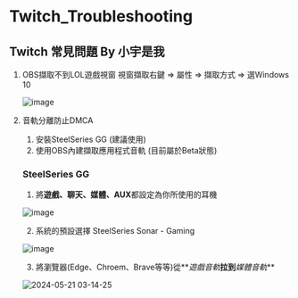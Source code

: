 # Twitch_Troubleshooting
## Twitch 常見問題 By 小宇是我
1. OBS擷取不到LOL遊戲視窗
   視窗擷取右鍵 => 屬性 => 擷取方式 => 選Windows 10
   
   ![image](https://github.com/JackShih200190/Twitch_Troubleshooting/assets/55253641/758d6fa7-a8c4-4ef6-a041-8186786a0310)
 
2. 音軌分離防止DMCA
   1. 安裝SteelSeries GG (建議使用)
   2. 使用OBS內建擷取應用程式音軌 (目前屬於Beta狀態)

   ### SteelSeries GG
      1. 將**遊戲、聊天、媒體、AUX**都設定為你所使用的耳機

      ![image](https://github.com/JackShih200190/Twitch_Troubleshooting/assets/55253641/9e2dc66e-c76a-4589-afbc-9e5ab90dce84)

      2. 系統的預設選擇 SteelSeries Sonar - Gaming

      ![image](https://github.com/JackShih200190/Twitch_Troubleshooting/assets/55253641/8ef347b0-f2d1-42e5-84ec-7d05135fdda8)

      3. 將瀏覽器(Edge、Chroem、Brave等等)從**_遊戲音軌_**拉到**_媒體音軌_**
  
      ![2024-05-21 03-14-25](https://github.com/JackShih200190/Twitch_Troubleshooting/assets/55253641/2a22d8ab-71e4-4b0b-94c1-723d103c2ea2)
